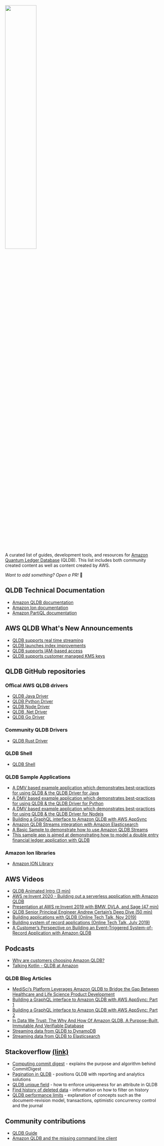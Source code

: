 # [<img src="awesome-qldb-logo.png" width="45%">](https://aws.amazon.com/qldb/)

A curated list of guides, development tools, and resources for [Amazon Quantum Ledger Database](https://aws.amazon.com/qldb/) (QLDB). This list includes both community created content as well as content created by AWS.

_Want to add something? Open a PR!_ 🙂

## QLDB Technical Documentation

- [Amazon QLDB documentation](https://docs.aws.amazon.com/qldb/latest/developerguide/getting-started-driver.html)
- [Amazon Ion documentation](http://amzn.github.io/ion-docs/docs.html)
- [Amazon PartiQL documentation](https://partiql.org/docs.html)

## AWS QLDB What's New Announcements

- [QLDB supports real time streaming](https://aws.amazon.com/about-aws/whats-new/2020/05/amazon-qldb-supports-real-time-streaming/)
- [QLDB launches index improvements](https://aws.amazon.com/about-aws/whats-new/2020/09/amazon-qldb-launches-index-improvements/)
- [QLDB supports IAM-based access](https://aws.amazon.com/about-aws/whats-new/2021/06/amazon-qldb-supports-iam-based-access-policy-for-partiql-queries-and-ledger-tables/)
- [QLDB supports customer managed KMS keys](https://aws.amazon.com/about-aws/whats-new/2021/07/amazon-qldb-supports-customer-managed-kms-keys/)

## QLDB GitHub repositories

### Offical AWS QLDB drivers

- [QLDB Java Driver](https://github.com/awslabs/amazon-qldb-driver-java)
- [QLDB Python Driver](https://github.com/awslabs/amazon-qldb-driver-python)
- [QLDB Node Driver](https://github.com/awslabs/amazon-qldb-driver-nodejs)
- [QLDB .Net Driver](https://github.com/awslabs/amazon-qldb-driver-dotnet)
- [QLDB Go Driver](https://github.com/awslabs/amazon-qldb-driver-go)

### Community QLDB Drivers

- [QLDB Rust Driver](https://github.com/Couragium/qldb-rs)

### QLDB Shell

- [QLDB Shell](https://github.com/awslabs/amazon-qldb-shell)

### QLDB Sample Applications

- [A DMV based example application which demonstrates best-practices for using QLDB & the QLDB Driver for Java](https://github.com/aws-samples/amazon-qldb-dmv-sample-java)
- [A DMV based example application which demonstrates best-practices for using QLDB & the QLDB Driver for Python](https://github.com/aws-samples/amazon-qldb-dmv-sample-python)
- [A DMV based example application which demonstrates best-practices for using QLDB & the QLDB Driver for Nodejs](https://github.com/aws-samples/amazon-qldb-dmv-sample-nodejs)
- [Building a GraphQL interface to Amazon QLDB with AWS AppSync](https://github.com/aws-samples/aws-appsync-qldb-data-source)
- [Amazon QLDB Streams integration with Amazon Elasticsearch](https://github.com/aws-samples/amazon-qldb-streaming-amazon-elasticsearch-sample-python)
- [A Basic Sample to demonstrate how to use Amazon QLDB Streams](https://github.com/aws-samples/amazon-qldb-streams-dmv-sample-lambda-python)
- [This sample app is aimed at demonstrating how to model a double entry financial ledger application with QLDB](https://github.com/aws-samples/amazon-qldb-double-entry-sample-java)

### Amazon Ion libraries

- [Amazon ION Library](http://amzn.github.io/ion-docs/libs.html)

## AWS Videos

- [QLDB Animated Intro (3 min)](https://www.youtube.com/watch?v=jcZ_rsLJrqk)
- [AWS re:Invent 2020 - Building out a serverless application with Amazon QLDB](https://www.youtube.com/watch?v=dtBpwCBlz6M)
- [Presentation at AWS re:Invent 2019 with BMW, DVLA, and Sage (47 min)](https://www.youtube.com/watch?v=TMQuN0eqPck)
- [QLDB Senior Principal Engineer Andrew Certain’s Deep Dive (50 min)](https://www.youtube.com/watch?v=ZfYDl4kaVCo)
- [Building applications with QLDB (Online Tech Talk, Nov 2019)](https://www.youtube.com/watch?v=O5a-Amqdt_w)
- [Building system of record applications (Online Tech Talk, July 2019)](https://www.youtube.com/watch?v=XGeCNr8eOiA)
- [A Customer’s Perspective on Building an Event-Triggered System-of-Record Application with Amazon QLDB](https://pages.awscloud.com/A-Customers-Perspective-on-Building-an-Event-Triggered-System-of-Record-Application-with-Amazon-QLDB_2020_0321-BLC_OD.html)

## Podcasts

- [Why are customers choosing Amazon QLDB?](https://aws.amazon.com/podcasts/377-why-are-customers-choosing-amazon-qldb/)
- [Talking Kotlin - QLDB at Amazon](https://talkingkotlin.com/qldb/)

### QLDB Blog Articles

- [MediSci’s Platform Leverages Amazon QLDB to Bridge the Gap Between Healthcare and Life Science Product Development](https://aws.amazon.com/blogs/startups/mediscis-platform-leverages-amazon-qldb/)
- [Building a GraphQL interface to Amazon QLDB with AWS AppSync: Part 1](https://aws.amazon.com/blogs/database/part-1-building-a-graphql-interface-to-amazon-qldb-with-aws-appsync/)
- [Building a GraphQL interface to Amazon QLDB with AWS AppSync: Part 2](https://aws.amazon.com/blogs/database/part-2-building-a-graphql-interface-to-amazon-qldb-with-aws-appsync/)
- [In Data We Trust: The Why And How Of Amazon QLDB, A Purpose-Built, Immutable And Verifiable Database](https://www.forbes.com/sites/amazonwebservices/2019/12/23/in-data-we-trust-the-why-and-how-of-amazon-qldb-a-purpose-built-immutable-and-verifiable-database/)
- [Streaming data from QLDB to DynamoDB](https://dev.to/aws-heroes/real-time-streaming-for-amazon-qldb-3c3c)
- [Streaming data from QLDB to Elasticsearch](https://dev.to/aws-heroes/streaming-data-from-amazon-qldb-to-elasticsearch-78c)

## Stackoverflow [(link)](https://stackoverflow.com/questions/tagged/amazon-qldb)

- [Computing commit digest](https://stackoverflow.com/questions/57937869/how-to-get-compute-commitdigest-when-committing-a-transaction-in-aws-qldb) - explains the purpose and algorithm behind CommitDigest
- [Pagination in QLDB](https://stackoverflow.com/questions/59502337/pagination-in-qldb) - positions QLDB with reporting and analytics solutions
- [QLDB unique field](https://stackoverflow.com/questions/59408019/qldb-unique-field) - how to enforce uniqueness for an attribute in QLDB
- [Find history of deleted data](https://stackoverflow.com/questions/58899088/find-the-history-of-deleted-data-in-qldb) - information on how to filter on history
- [QLDB performance limits](https://stackoverflow.com/questions/58254582/amazon-qldb-have-any-scaling-performance-limits) - explanation of concepts such as the document-revision model, transactions, optimistic concurrency control and the journal

## Community contributions

- [QLDB Guide](https://qldbguide.com/)
- [Amazon QLDB and the missing command line client](https://gokhanatil.com/2019/09/amazon-qldb-and-the-missing-command-line-client.html)
